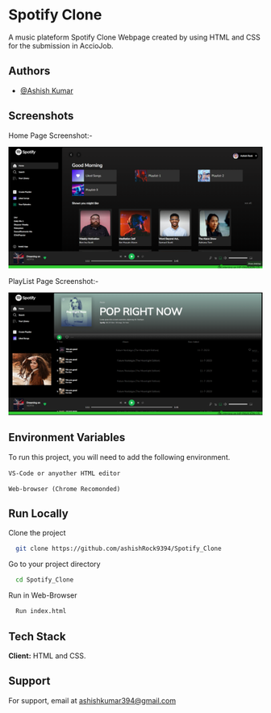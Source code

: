 
# Spotify Clone

A music plateform Spotify Clone Webpage created by using HTML and CSS for the submission in AccioJob.


## Authors

- [@Ashish Kumar](https://www.github.com/AshishRock9394)


## Screenshots

Home Page Screenshot:-

![App Screenshot](https://github.com/Ashishrock9394/Spotify_Clone/blob/main/Icons/Screenshots/main.png)

PlayList Page Screenshot:- 

![App Screenshot](https://github.com/Ashishrock9394/Spotify_Clone/blob/main/Icons/Screenshots/player.png)

## Environment Variables

To run this project, you will need to add the following environment.

`VS-Code or anyother HTML editor`

`Web-browser (Chrome Recomonded)`

## Run Locally

Clone the project

```bash
  git clone https://github.com/ashishRock9394/Spotify_Clone
```

Go to your project directory

```bash
  cd Spotify_Clone
```
Run in Web-Browser

```bash
  Run index.html
```
## Tech Stack

**Client:** HTML and CSS.


## Support

For support, email at ashishkumar394@gmail.com
